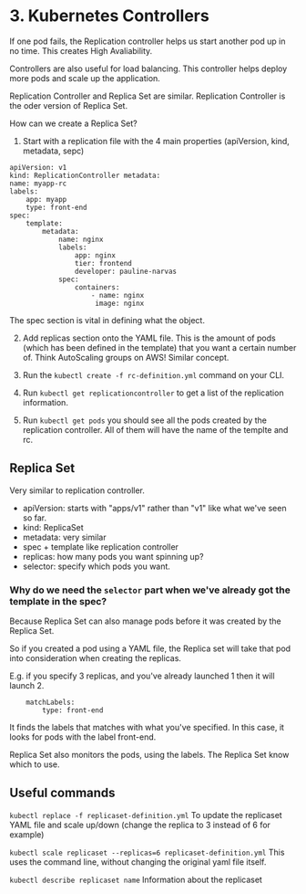 # 3. Kubernetes Controllers

If one pod fails, the Replication controller helps us start another pod up in no time. This creates High Avaliability.

Controllers are also useful for load balancing. This controller helps deploy more pods and scale up the application.

Replication Controller and Replica Set are similar. Replication Controller is the oder version of Replica Set.

How can we create a Replica Set?

1. Start with a replication file with the 4 main properties (apiVersion, kind, metadata, sepc)

```
apiVersion: v1
kind: ReplicationController metadata:
name: myapp-rc
labels:
    app: myapp
    type: front-end
spec:
    template:
        metadata:
            name: nginx
            labels:
                app: nginx
                tier: frontend
                developer: pauline-narvas
            spec:
                containers:
                    - name: nginx
                     image: nginx
```

The spec section is vital in defining what the object.

2. Add replicas section onto the YAML file. This is the amount of pods (which has been defined in the template) that you want a certain number of. Think AutoScaling groups on AWS! Similar concept.

3. Run the `kubectl create -f rc-definition.yml` command on your CLI.

4. Run `kubectl get replicationcontroller` to get a list of the replication information.

5. Run `kubectl get pods` you should see all the pods created by the replication controller. All of them will have the name of the templte and rc.

## Replica Set

Very similar to replication controller.

- apiVersion: starts with "apps/v1" rather than "v1" like what we've seen so far.
- kind: ReplicaSet
- metadata: very similar
- spec + template like replication controller
- replicas: how many pods you want spinning up?
- selector: specify which pods you want.

### Why do we need the `selector` part when we've already got the template in the spec?

Because Replica Set can also manage pods before it was created by the Replica Set.

So if you created a pod using a YAML file, the Replica set will take that pod into consideration when creating the replicas.

E.g. if you specify 3 replicas, and you've already launched 1 then it will launch 2.

```selector:
    matchLabels:
        type: front-end
```

It finds the labels that matches with what you've specified. In this case, it looks for pods with the label front-end.

Replica Set also monitors the pods, using the labels. The Replica Set know which to use.

## Useful commands

`kubectl replace -f replicaset-definition.yml`
To update the replicaset YAML file and scale up/down (change the replica to 3 instead of 6 for example)

`kubectl scale replicaset --replicas=6 replicaset-definition.yml`
This uses the command line, without changing the original yaml file itself.

`kubectl describe replicaset name`
Information about the replicaset
